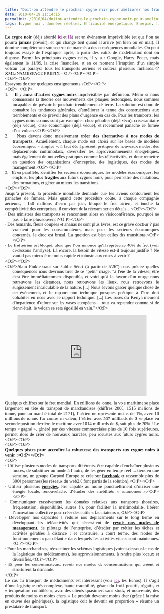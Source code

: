 ```yaml
---
title: "Doit-on attendre le prochain cygne noir pour améliorer nos transports ?"
date: 2010-04-19 11:14:15
permalink: /2010/04/doiton-attendre-le-prochain-cygne-noir-pour-ameliorer-nos-transports.html
tags: [cygne noir, données réelles, Efficacité énergétique, Energie, fiabilité, Infrastructure, internet, partage de données, robustesse]
---
```


<span style="FONT-FAMILY: Calibri; FONT-SIZE: 10pt; mso-bidi-font-family: 'Times New Roman'; mso-fareast-font-family: 'Times New Roman'; mso-ansi-language: FR; mso-fareast-language: FR; mso-bidi-language: AR-SA"> <P style="TEXT-ALIGN: justify; MARGIN: 0pt" class=MsoNormal><strong><span style="FONT-FAMILY: Calibri; FONT-SIZE: 11pt"><A href="https://gabrielplassat.github.io/transportsdufutur/livres-favoris.html">Le cygne noir</A></span></strong><span style="FONT-FAMILY: Calibri; FONT-SIZE: 11pt"> (déjà abordé <strong><A href="https://gabrielplassat.github.io/transportsdufutur/2009/11/quel-sera-le-prochain-cygne-noir-.html" target=_blank><font color=#800080>ici<span style="font-weight: normal"> </span></font></A></strong>et <strong><A href="https://gabrielplassat.github.io/transportsdufutur/2009/11/le-passage-de-lobjet-vehicule-aux-services-de-mobilite-une-chance.html" target=_blank><font color=#800080>là</font></A></strong>) est un évènement imprévisible (et que l’on ne pourra <strong>jamais</strong> prévoir), et qui change tout quand il arrive (en bien ou en mal). Il domine complètement son secteur de marché, a des conséquences mondiales. On peut toujours essayé de l’expliquer après, à partir des outils de modélisation dont on dispose. Parmi les principaux cygnes noirs, il y a : Google, Harry Potter, mais également le 11/09, la crise financière, et en ce moment l’irruption d’un simple volcan qui paralyse tous les transports aériens et coûtera plusieurs milliards.<?XML:NAMESPACE PREFIX = O /><O:P></O:P></span></P> <P style="TEXT-ALIGN: justify; MARGIN: 0pt" class=MsoNormal><span style="FONT-FAMILY: Calibri; FONT-SIZE: 11pt"><O:P></O:P></span></P> <P style="TEXT-ALIGN: justify; MARGIN: 0pt" class=MsoNormal><span style="FONT-FAMILY: Calibri; FONT-SIZE: 11pt">Essayons de tirer quelques enseignements.<O:P></O:P></span></P> <P style="TEXT-ALIGN: justify; MARGIN: 0pt" class=MsoNormal><span style="FONT-FAMILY: Calibri; FONT-SIZE: 11pt"><O:P>  </O:P></span></P></span>   <!--more-->   <P style="TEXT-ALIGN: justify; TEXT-INDENT: -18pt; MARGIN: 0pt 0pt 0pt 18pt; mso-list: l0 level1 lfo1; tab-stops: list 18.0pt" class=MsoNormal><span style="FONT-FAMILY: Calibri; FONT-SIZE: 11pt; mso-bidi-font-family: Calibri; mso-fareast-font-family: Calibri"><span style="mso-list: Ignore">1.<span style="FONT: 7pt 'Times New Roman'">    </span></span></span><span dir=ltr><strong><span style="FONT-FAMILY: Calibri; FONT-SIZE: 11pt">Il y aura d’autres cygnes noirs</span></strong></span><span style="FONT-FAMILY: Calibri; FONT-SIZE: 11pt"> imprévisibles par définition. Même si nous connaissons la théorie des mouvements des plaques tectoniques, nous sommes incapables de prévoir le prochain tremblement de terre. La solution est donc de connaître les tendances générales, d’améliorer la tenue des constructions aux tremblements et de prévoir des plans d’urgence en cas de. Pour les transports, les cygnes noirs connus sont par exemple : choc pétrolier (déjà vécu), crise sanitaire (déjà vécue), crise économique (déjà vécue), et récemment panache de fumée d’un volcan.<O:P></O:P></span></P> <P style="TEXT-ALIGN: justify; TEXT-INDENT: -18pt; MARGIN: 0pt 0pt 0pt 18pt; mso-list: l0 level1 lfo1; tab-stops: list 18.0pt" class=MsoNormal><span style="FONT-FAMILY: Calibri; FONT-SIZE: 11pt; mso-bidi-font-family: Calibri; mso-fareast-font-family: Calibri"><span style="mso-list: Ignore">2.<span style="FONT: 7pt 'Times New Roman'">    </span></span></span><span dir=ltr><span style="FONT-FAMILY: Calibri; FONT-SIZE: 11pt">Nous devons donc massivement <strong>créer des alternatives à nos modes de transports</strong>. Actuellement, chaque mode est choisi sur les bases de modèles économiques « simples ». Il faut dès à présent, pratiquer de nouveaux modes, des déplacements multimodaux, diversifier les approvisionnements énergétiques, mais également de nouvelles pratiques comme les téléactivités, et donc remettre en question des organisations d’entreprise, des logistiques, des modes de management.<O:P></O:P></span></span></P> <P style="TEXT-ALIGN: justify; TEXT-INDENT: -18pt; MARGIN: 0pt 0pt 0pt 18pt; mso-list: l0 level1 lfo1; tab-stops: list 18.0pt" class=MsoNormal><span style="FONT-FAMILY: Calibri; FONT-SIZE: 11pt; mso-bidi-font-family: Calibri; mso-fareast-font-family: Calibri"><span style="mso-list: Ignore">3.<span style="FONT: 7pt 'Times New Roman'">    </span></span></span><span dir=ltr><span style="FONT-FAMILY: Calibri; FONT-SIZE: 11pt">Et en parallèle, identifier les secteurs économiques, les modèles économiques, les emplois, les <strong>plus fragiles</strong> aux futurs cygnes noirs, pour permettre des mutations, des formations, et gérer au mieux les transitions.</span></span></P> <P style="TEXT-ALIGN: justify; MARGIN: 0pt" class=MsoNormal><span style="FONT-FAMILY: Calibri; FONT-SIZE: 11pt"><O:P></O:P></span></P> <P style="TEXT-ALIGN: justify; MARGIN: 0pt" class=MsoNormal><span style="FONT-FAMILY: Calibri; FONT-SIZE: 11pt">Jusqu’à présent, la procédure mondiale demande que les avions contournent les panaches de fumées. Mais quand cette procédure coûte, à chaque compagnie aérienne,  150 millions d’euro par jour, bloque le fret aérien, et touche la compétitivité des entreprises, il convient de la réexaminer en détails…<O:P></O:P></span></P> <P style="TEXT-ALIGN: justify; TEXT-INDENT: -18pt; MARGIN: 0pt 0pt 0pt 18pt; mso-list: l2 level1 lfo2; tab-stops: list 18.0pt" class=MsoNormal><span style="FONT-FAMILY: Symbol; FONT-SIZE: 11pt; mso-bidi-font-family: Symbol; mso-fareast-font-family: Symbol"><span style="mso-list: Ignore">·<span style="FONT: 7pt 'Times New Roman'"> </span></span></span><span dir=ltr><span style="FONT-FAMILY: Calibri; FONT-SIZE: 11pt">Des ministres des transports se rencontrent alors en visioconférence, pourquoi ne pas le faire plus souvent ?<O:P></O:P></span></span></P> <P style="TEXT-ALIGN: justify; TEXT-INDENT: -18pt; MARGIN: 0pt 0pt 0pt 18pt; mso-list: l2 level1 lfo2; tab-stops: list 18.0pt" class=MsoNormal><span style="FONT-FAMILY: Symbol; FONT-SIZE: 11pt; mso-bidi-font-family: Symbol; mso-fareast-font-family: Symbol"><span style="mso-list: Ignore">·<span style="FONT: 7pt 'Times New Roman'"> </span></span></span><span dir=ltr><span style="FONT-FAMILY: Calibri; FONT-SIZE: 11pt">Des homards, fleurs coupées et ananas ne sont plus livrés, est ce grave docteur ? pas vraiment pour les consommateurs, mais pour les secteurs économiques concernés, le choc est brutal. La question est bien celles des transitions.<O:P></O:P></span></span></P> <P style="TEXT-ALIGN: justify; TEXT-INDENT: -18pt; MARGIN: 0pt 0pt 0pt 18pt; mso-list: l2 level1 lfo2; tab-stops: list 18.0pt" class=MsoNormal><span style="FONT-FAMILY: Symbol; FONT-SIZE: 11pt; mso-bidi-font-family: Symbol; mso-fareast-font-family: Symbol"><span style="mso-list: Ignore">·<span style="FONT: 7pt 'Times New Roman'"> </span></span></span><span dir=ltr><span style="FONT-FAMILY: Calibri; FONT-SIZE: 11pt">Le fret aérien est bloqué, alors que l’on annonce qu’il représente 40% du fret (voir ci-dessous l’analyse). Là encore, la besoin de vitesse est-il toujours justifié ? Ne vaut-il pas mieux être moins rapide et robuste aux crises à venir ?</span></span></P> <P style="TEXT-ALIGN: justify; TEXT-INDENT: -18pt; MARGIN: 0pt 0pt 0pt 18pt; mso-list: l2 level1 lfo2; tab-stops: list 18.0pt" class=MsoNormal><span style="FONT-FAMILY: Calibri; FONT-SIZE: 11pt"><O:P></O:P></span> </P> <P style="TEXT-ALIGN: justify; TEXT-INDENT: -18pt; MARGIN: 0pt 0pt 0pt 18pt; mso-list: l2 level1 lfo2; tab-stops: list 18.0pt" class=MsoNormal><span style="FONT-FAMILY: Calibri; FONT-SIZE: 11pt"><O:P>Alain Finkielkraut sur Public Sénat (à partir de 5'26'') nous précise quelles conséquences nous devrions tirer de ce "petit" nuage: "à l'ère de la vitesse, être c'est être immédiatemment disponible, et voici qu'à la faveur d'un nuage nous retrouvons les distances, nous retrouvons les lieux, nous retrouvons le surgissement incalculable de la nature. [...] Nous devons garder quelque chose de cet évènement, et le rapport non technique presques poétique à l'être doit cohabiter en nous avec le rapport technique. [...] Les roses du Kenya meurent d'impatience d'éclore sur les vases européens ... tout va reprendre comme si de rien n'était, le volcan se sera égosillé en vain."</O:P></span></P> <P align=center><IFRAME frameSpacing=0 height=265 src="http://videos.publicsenat.fr/vodiFrame.php?idE=65040" frameBorder=no width=424 scrolling=no valign="top">    </IFRAME></P> <P style="TEXT-ALIGN: justify; MARGIN: 0pt" class=MsoNormal><span style="FONT-FAMILY: Calibri; FONT-SIZE: 11pt">Quelques chiffres sur le fret mondial. En millions de tonne, la voie maritime se place largement en tête du transport de marchandises (chiffres 2005, 1515 millions de tonne, pour un marché total de 2171), l’aérien ne représente moins de 1%, avec 10 millions de tonne. Par contre en valeur, l’aérien avec 537 milliards de $ se place en seconde position derrière le maritime avec 1014 milliards de $, soit plus de 20% ! Le temps « gagné », généré par des vitesses commerciales plus de 10 fois supérieures, permet alors de créer de nouveaux marchés, peu robustes aux futurs cygnes noirs.<O:P></O:P></span></P> <P style="TEXT-ALIGN: justify; MARGIN: 0pt" class=MsoNormal><span style="FONT-FAMILY: Calibri; FONT-SIZE: 11pt"><O:P></O:P></span></P> <P style="TEXT-ALIGN: justify; MARGIN: 0pt" class=MsoNormal><strong><span style="FONT-FAMILY: Calibri; FONT-SIZE: 11pt">Quelques pistes pour accroître la robustesse des transports aux cygnes noirs à venir :<O:P></O:P></span></strong></P><span dir=ltr><span style="FONT-FAMILY: Calibri; FONT-SIZE: 11pt"><O:P> <P style="TEXT-ALIGN: justify; TEXT-INDENT: -18pt; MARGIN: 0pt 0pt 0pt 18pt; mso-list: l0 level1 lfo1; tab-stops: list 18.0pt" class=MsoNormal><span style="FONT-FAMILY: Symbol; FONT-SIZE: 11pt; mso-bidi-font-family: Symbol; mso-fareast-font-family: Symbol"><span style="mso-list: Ignore">·<span style="FONT: 7pt 'Times New Roman'"> </span></span></span><span dir=ltr><span style="FONT-FAMILY: Calibri; FONT-SIZE: 11pt">Utiliser plusieurs modes de transports différents, être capable d’enchaîner plusieurs modes, de substituer un mode à l’autre, de les gérer en temps réel ... tiens en une semaine, un groupe Carpool Europe se crée sur <strong><A href="http://www.facebook.com/carpooleurope?ref=ts#!/carpooleurope?v=wall&ref=ts" target=_blank>facebook</A></strong> et rassemble plus de 3000 personnes (les réseaux du web2.0 font partis de la solution),<O:P></O:P></span></span></P> <P style="TEXT-ALIGN: justify; TEXT-INDENT: -18pt; MARGIN: 0pt 0pt 0pt 18pt; mso-list: l0 level1 lfo1; tab-stops: list 18.0pt" class=MsoNormal><span style="FONT-FAMILY: Symbol; FONT-SIZE: 11pt; mso-bidi-font-family: Symbol; mso-fareast-font-family: Symbol"><span style="mso-list: Ignore">·<span style="FONT: 7pt 'Times New Roman'"> </span></span></span><span dir=ltr><span style="FONT-FAMILY: Calibri; FONT-SIZE: 11pt">Utiliser plusieurs <strong><A href="https://gabrielplassat.github.io/transportsdufutur/2010/03/les-energies.html" target=_blank>énergies</A></strong>, être capable au moins ponctuellement d’utiliser une énergie locale, renouvelable, d’étudier des mobilités « autonomes »,<O:P></O:P></span></span></P> <P style="TEXT-ALIGN: justify; TEXT-INDENT: -18pt; MARGIN: 0pt 0pt 0pt 18pt; mso-list: l0 level1 lfo1; tab-stops: list 18.0pt" class=MsoNormal><span style="FONT-FAMILY: Symbol; FONT-SIZE: 11pt; mso-bidi-font-family: Symbol; mso-fareast-font-family: Symbol"><span style="mso-list: Ignore">·<span style="FONT: 7pt 'Times New Roman'"> </span></span></span><span dir=ltr><span style="FONT-FAMILY: Calibri; FONT-SIZE: 11pt">Communiquer massivement les données relatives aux transports (horaires, fréquentation, disponibilité, autres !!), pour faciliter la multimodalité, libérer l’innovation collective pour créer des outils « facilitateurs »,<O:P></O:P></span></span></P> <P style="TEXT-ALIGN: justify; TEXT-INDENT: -18pt; MARGIN: 0pt 0pt 0pt 18pt; mso-list: l0 level1 lfo1; tab-stops: list 18.0pt" class=MsoNormal><span style="FONT-FAMILY: Symbol; FONT-SIZE: 11pt; mso-bidi-font-family: Symbol; mso-fareast-font-family: Symbol"><span style="mso-list: Ignore">·<span style="FONT: 7pt 'Times New Roman'"> </span></span></span><span dir=ltr><span style="FONT-FAMILY: Calibri; FONT-SIZE: 11pt">Développer nos capacités à réduire nos déplacements sur le long terme en développant les téléactivités qui nécessitent de <strong><A href="https://gabrielplassat.github.io/transportsdufutur/2010/04/metanote-tdf-5-les-entreprises.html" target=_blank>revoir nos modes de management</A></strong>, de pilotage de l’entreprise, d’étudier par métier les tâches et activités gérables à distance ; et construire, à court terme, des modes de fonctionnement « par défaut » dans lesquels les activités vitales sont maintenues,<O:P></O:P></span></span></P> <P style="TEXT-ALIGN: justify; TEXT-INDENT: -18pt; MARGIN: 0pt 0pt 0pt 18pt; mso-list: l0 level1 lfo1; tab-stops: list 18.0pt" class=MsoNormal><span style="FONT-FAMILY: Symbol; FONT-SIZE: 11pt; mso-bidi-font-family: Symbol; mso-fareast-font-family: Symbol"><span style="mso-list: Ignore">·<span style="FONT: 7pt 'Times New Roman'"> </span></span></span><span dir=ltr><span style="FONT-FAMILY: Calibri; FONT-SIZE: 11pt">Pour les marchandises, réexaminer les schémas logistiques (voir ci-dessous le cas de la logistique des médicaments), les approvisionnements, à rendre plus locaux et diversifiés,<O:P></O:P></span></span></P> <P style="TEXT-ALIGN: justify; TEXT-INDENT: -18pt; MARGIN: 0pt 0pt 0pt 18pt; mso-list: l0 level1 lfo1; tab-stops: list 18.0pt" class=MsoNormal><span style="FONT-FAMILY: Symbol; FONT-SIZE: 11pt; mso-bidi-font-family: Symbol; mso-fareast-font-family: Symbol"><span style="mso-list: Ignore">·<span style="FONT: 7pt 'Times New Roman'"> </span></span></span><span dir=ltr><span style="FONT-FAMILY: Calibri; FONT-SIZE: 11pt">Et pour les consommateurs, revoir nos modes de consommations qui créent et structurent la demande.</span></span></P></O:P></span></span>  <P style="TEXT-ALIGN: justify; MARGIN: 0pt" class=MsoNormal><span style="FONT-FAMILY: Calibri; FONT-SIZE: 11pt; mso-bidi-font-family: 'Times New Roman'; mso-fareast-font-family: 'Times New Roman'; mso-ansi-language: FR; mso-fareast-language: FR; mso-bidi-language: AR-SA">Le cas du transport de médicaments est intéressant (voir <A href="http://archives.lesechos.fr/archives/2007/PremiumTransport/06/14/300179654.htm"><font color=#800080>ici</font></A>, les Echos). Il s’agit d’une logistique très complexe, haute traçabilité, gérant du froid positif, négatif, et « température contrôlée », avec des clients quasiment sans stock, et nouveauté, des produits de moins en moins chers. « Le produit devenant moins cher (grâce à la mise en œuvre des génériques), la logistique doit le devenir en proportion » résume un prestataire de transport.</span></P> <P style="TEXT-ALIGN: justify; MARGIN: 0pt" class=MsoNormal><span style="FONT-FAMILY: Calibri; FONT-SIZE: 11pt; mso-bidi-font-family: 'Times New Roman'; mso-fareast-font-family: 'Times New Roman'; mso-ansi-language: FR; mso-fareast-language: FR; mso-bidi-language: AR-SA"></span> </P> <P style="TEXT-ALIGN: justify; MARGIN: 0pt" class=MsoNormal><span style="FONT-FAMILY: Calibri; FONT-SIZE: 11pt; mso-bidi-font-family: 'Times New Roman'; mso-fareast-font-family: 'Times New Roman'; mso-ansi-language: FR; mso-fareast-language: FR; mso-bidi-language: AR-SA"></span> </P>
